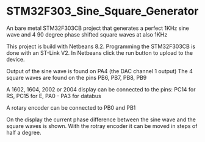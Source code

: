 # STM32F303_Sine_Square_Generator
An bare metal STM32F303CB project that generates  a perfect 1KHz sine wave and 4 90 degree phase shifted square waves at also 1KHz

This project is build with Netbeans 8.2.
Programming the STM32F303CB is done with an ST-Link V2. In Netbeans click the run button to upload to the device.

Output of the sine wave is found on PA4 (the DAC channel 1 output)
The 4 square waves are found on the pins PB6, PB7, PB8, PB9

A 1602, 1604, 2002 or 2004 display can be connected to the pins:
PC14 for RS, PC15 for E, PA0 - PA3 for databus

A rotary encoder can be connected to PB0 and PB1

On the display the current phase difference between the sine wave and the square waves is shown. With the rotray encoder it can be moved in steps of half a degree.
